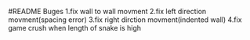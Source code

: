 #README
Buges
1.fix wall to wall movment
2.fix left direction movment(spacing error)
3.fix right dirction movment(indented wall)
4.fix game crush when length of snake is high
